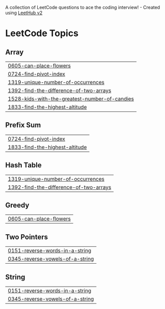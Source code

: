 A collection of LeetCode questions to ace the coding interview! - Created using [LeetHub v2](https://github.com/arunbhardwaj/LeetHub-2.0)
<!---LeetCode Topics Start-->
# LeetCode Topics
## Array
|  |
| ------- |
| [0605-can-place-flowers](https://github.com/shahriar808/LeetCode-75/tree/master/0605-can-place-flowers) |
| [0724-find-pivot-index](https://github.com/shahriar808/LeetCode-75/tree/master/0724-find-pivot-index) |
| [1319-unique-number-of-occurrences](https://github.com/shahriar808/LeetCode-75/tree/master/1319-unique-number-of-occurrences) |
| [1392-find-the-difference-of-two-arrays](https://github.com/shahriar808/LeetCode-75/tree/master/1392-find-the-difference-of-two-arrays) |
| [1528-kids-with-the-greatest-number-of-candies](https://github.com/shahriar808/LeetCode-75/tree/master/1528-kids-with-the-greatest-number-of-candies) |
| [1833-find-the-highest-altitude](https://github.com/shahriar808/LeetCode-75/tree/master/1833-find-the-highest-altitude) |
## Prefix Sum
|  |
| ------- |
| [0724-find-pivot-index](https://github.com/shahriar808/LeetCode-75/tree/master/0724-find-pivot-index) |
| [1833-find-the-highest-altitude](https://github.com/shahriar808/LeetCode-75/tree/master/1833-find-the-highest-altitude) |
## Hash Table
|  |
| ------- |
| [1319-unique-number-of-occurrences](https://github.com/shahriar808/LeetCode-75/tree/master/1319-unique-number-of-occurrences) |
| [1392-find-the-difference-of-two-arrays](https://github.com/shahriar808/LeetCode-75/tree/master/1392-find-the-difference-of-two-arrays) |
## Greedy
|  |
| ------- |
| [0605-can-place-flowers](https://github.com/shahriar808/LeetCode-75/tree/master/0605-can-place-flowers) |
## Two Pointers
|  |
| ------- |
| [0151-reverse-words-in-a-string](https://github.com/shahriar808/LeetCode-75/tree/master/0151-reverse-words-in-a-string) |
| [0345-reverse-vowels-of-a-string](https://github.com/shahriar808/LeetCode-75/tree/master/0345-reverse-vowels-of-a-string) |
## String
|  |
| ------- |
| [0151-reverse-words-in-a-string](https://github.com/shahriar808/LeetCode-75/tree/master/0151-reverse-words-in-a-string) |
| [0345-reverse-vowels-of-a-string](https://github.com/shahriar808/LeetCode-75/tree/master/0345-reverse-vowels-of-a-string) |
<!---LeetCode Topics End-->